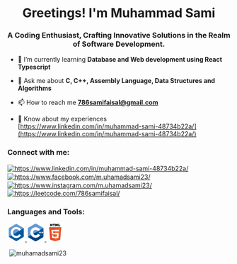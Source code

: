 <h1 align="center">Greetings! I'm Muhammad Sami</h1>
<h3 align="center">A Coding Enthusiast, Crafting Innovative Solutions in the Realm of Software Development.</h3>

- 🌱 I’m currently learning **Database and Web development using React Typescript**

- 💬 Ask me about **C, C++, Assembly Language, Data Structures and Algorithms**

- 📫 How to reach me **786samifaisal@gmail.com**

- 📄 Know about my experiences [https://www.linkedin.com/in/muhammad-sami-48734b22a/](https://www.linkedin.com/in/muhammad-sami-48734b22a/)

<h3 align="left">Connect with me:</h3>
<p align="left">
<a href="https://linkedin.com/in/https://www.linkedin.com/in/muhammad-sami-48734b22a/" target="blank"><img align="center" src="https://raw.githubusercontent.com/rahuldkjain/github-profile-readme-generator/master/src/images/icons/Social/linked-in-alt.svg" alt="https://www.linkedin.com/in/muhammad-sami-48734b22a/" height="30" width="40" /></a>
<a href="https://fb.com/https://www.facebook.com/m.uhamadsami23/" target="blank"><img align="center" src="https://raw.githubusercontent.com/rahuldkjain/github-profile-readme-generator/master/src/images/icons/Social/facebook.svg" alt="https://www.facebook.com/m.uhamadsami23/" height="30" width="40" /></a>
<a href="https://instagram.com/https://www.instagram.com/m.uhamadsami23/" target="blank"><img align="center" src="https://raw.githubusercontent.com/rahuldkjain/github-profile-readme-generator/master/src/images/icons/Social/instagram.svg" alt="https://www.instagram.com/m.uhamadsami23/" height="30" width="40" /></a>
<a href="https://www.leetcode.com/https://leetcode.com/786samifaisal/" target="blank"><img align="center" src="https://raw.githubusercontent.com/rahuldkjain/github-profile-readme-generator/master/src/images/icons/Social/leet-code.svg" alt="https://leetcode.com/786samifaisal/" height="30" width="40" /></a>
</p>

<h3 align="left">Languages and Tools:</h3>
<p align="left"> <a href="https://www.cprogramming.com/" target="_blank" rel="noreferrer"> <img src="https://raw.githubusercontent.com/devicons/devicon/master/icons/c/c-original.svg" alt="c" width="40" height="40"/> </a> <a href="https://www.w3schools.com/cpp/" target="_blank" rel="noreferrer"> <img src="https://raw.githubusercontent.com/devicons/devicon/master/icons/cplusplus/cplusplus-original.svg" alt="cplusplus" width="40" height="40"/> </a> <a href="https://www.w3.org/html/" target="_blank" rel="noreferrer"> <img src="https://raw.githubusercontent.com/devicons/devicon/master/icons/html5/html5-original-wordmark.svg" alt="html5" width="40" height="40"/> </a> </p>

<p>&nbsp;<img align="center" src="https://github-readme-stats.vercel.app/api?username=muhamadsami23&show_icons=true&locale=en" alt="muhamadsami23" /></p>
